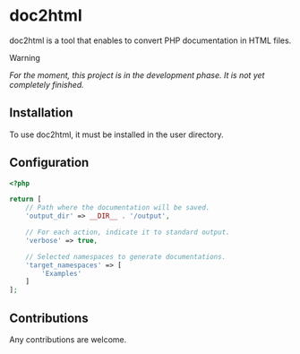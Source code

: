# doc2html

doc2html is a tool that enables to convert PHP documentation in HTML files.

> [!WARNING]
> _For the moment, this project is in the development phase. It is not yet completely finished._

## Installation
To use doc2html, it must be installed in the user directory.

## Configuration
```php
<?php

return [
    // Path where the documentation will be saved.
    'output_dir' => __DIR__ . '/output',

    // For each action, indicate it to standard output.
    'verbose' => true,

    // Selected namespaces to generate documentations.
    'target_namespaces' => [
        'Examples'
    ]
];
```

## Contributions
Any contributions are welcome.